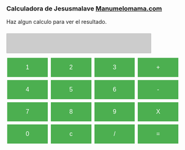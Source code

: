 <!-- Documento HTML-->
<!DOCTYPE html>
<html lang="es">
<head>
	<meta charset="utf-8">
	<meta name="viewport" content="width=device-width, initial-scale=1.0" /><!-- Etiqueta para adaptar a @media -->
  <LINK REL="stylesheet" TYPE="text/css" HREF="estiloscalculadora.css"><!-- Enlace hoja estilos -->
</head>
<body>
<!-- Empieza codigo calculadora html-->
  <form name="calculator">
    <h3>Calculadora de Jesusmalave <a href="#">Manumelomama.com</a></h3>
    <p>Haz algun calculo para ver el resultado.</p>
    <input type="textfield" name="ans" value="">
    <br>
    <input type="button" value="1" onClick="document.calculator.ans.value+='1'">
    <input type="button" value="2" onClick="document.calculator.ans.value+='2'">
    <input type="button" value="3" onClick="document.calculator.ans.value+='3'">
    <input type="button" value="+" onClick="document.calculator.ans.value+='+'">
    <br>
    <input type="button" value="4" onClick="document.calculator.ans.value+='4'">
    <input type="button" value="5" onClick="document.calculator.ans.value+='5'">
    <input type="button" value="6" onClick="document.calculator.ans.value+='6'">
    <input type="button" value="-" onClick="document.calculator.ans.value+='-'">
    <br>
    <input type="button" value="7" onClick="document.calculator.ans.value+='7'">
    <input type="button" value="8" onClick="document.calculator.ans.value+='8'">
    <input type="button" value="9" onClick="document.calculator.ans.value+='9'">
    <input type="button" value="X" onClick="document.calculator.ans.value+='*'">
    <br>
    <input type="button" value="0" onClick="document.calculator.ans.value+='0'">
    <input type="reset" value="c">
    <input type="button" value="/" onClick="document.calculator.ans.value+='/'">
    <input type="button" value="=" onClick="document.calculator.ans.value=eval(document.calculator.ans.value)">
    </form>
</body>
</html>
<!-- Finaliza codigo calculadora html -->
 
 
<!-- Documento CSS-->
  <head>
    <style>
    
form {
  width: 100%;
  max-width: 400px;
  text-align: center;
  border: solid 1px #c2c2c2;
  padding-bottom: 10px;
  margin: auto;
  background: #fafafa;
}
input[type=textfield] {
    width: 75%;
    padding: 16px 32px;
    font-size: 16px;
    margin: 8px 0;
    border: 1px solid silver;
    border-radius: 1px;
    text-align: left;
    color: #333;
    background: #ccc;
}
input[type=button], input[type=submit], input[type=reset] {
    background-color: #4CAF50;
    border: none;
    color: white;
    padding: 16px 32px;
    font-size: 16px;
    min-width: 21%;
    text-decoration: none;
    margin: 4px 2px;
    cursor: pointer;
}
input[type=button]:hover, input[type=submit]:hover, input[type=reset]:hover {
  background-color: #333;
}
<!-- Finaliza codigo calculadora CSS-->
